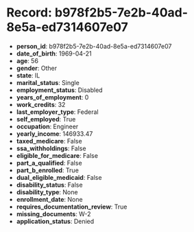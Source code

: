 # Record: b978f2b5-7e2b-40ad-8e5a-ed7314607e07

- **person_id**: b978f2b5-7e2b-40ad-8e5a-ed7314607e07
- **date_of_birth**: 1969-04-21
- **age**: 56
- **gender**: Other
- **state**: IL
- **marital_status**: Single
- **employment_status**: Disabled
- **years_of_employment**: 0
- **work_credits**: 32
- **last_employer_type**: Federal
- **self_employed**: True
- **occupation**: Engineer
- **yearly_income**: 146933.47
- **taxed_medicare**: False
- **ssa_withholdings**: False
- **eligible_for_medicare**: False
- **part_a_qualified**: False
- **part_b_enrolled**: True
- **dual_eligible_medicaid**: False
- **disability_status**: False
- **disability_type**: None
- **enrollment_date**: None
- **requires_documentation_review**: True
- **missing_documents**: W-2
- **application_status**: Denied